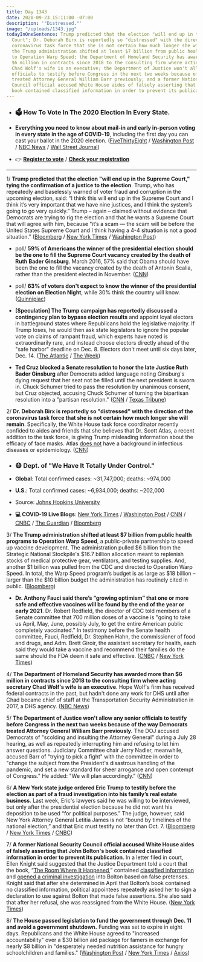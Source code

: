 ```yaml
---
title: Day 1343
date: 2020-09-23 15:11:00 -07:00
description: '"Distressed."'
image: "/uploads/1343.jpg"
todayInOneSentence: Trump predicted that the election "will end up in the Supreme
  Court"; Dr. Deborah Birx is reportedly so "distressed" with the direction of the
  coronavirus task force that she is not certain how much longer she will remain;
  the Trump administration shifted at least $7 billion from public health programs
  to Operation Warp Speed; the Department of Homeland Security has awarded more than
  $6 million in contracts since 2018 to the consulting firm where acting secretary
  Chad Wolf's wife is an executive; the Department of Justice won't allow any senior
  officials to testify before Congress in the next two weeks because of the way Democrats
  treated Attorney General William Barr previously; and a former National Security
  Council official accused White House aides of falsely asserting that John Bolton's
  book contained classified information in order to prevent its publication.
---
```


* ### 🗳 How To Vote In The 2020 Election In Every State.

* **Everything you need to know about mail-in and early in-person voting in every state in the age of COVID-19**, including the first day you can cast your ballot in the 2020 election. ([FiveThirtyEight](https://projects.fivethirtyeight.com/how-to-vote-2020/) / [Washington Post](https://www.washingtonpost.com/elections/2020/how-to-vote/) / [NBC News](https://www.nbcnews.com/specials/plan-your-vote-state-by-state-guide-voting-by-mail-early-in-person-voting-election/index.html?cid=bc_npd_nn_ms_np-1_200816) / [Wall Street Journal](https://www.wsj.com/articles/how-to-vote-by-mail-in-every-state-11597840923))

* 👉 **[Register to vote](https://www.vote.org/register-to-vote/)** / **[Check your registration](https://www.vote.org/am-i-registered-to-vote/)**

---

1/ **Trump predicted that the election "will end up in the Supreme Court," tying the confirmation of a justice to the election**. Trump, who has repeatedly and baselessly warned of voter fraud and corruption in the upcoming election, said: “I think this will end up in the Supreme Court and I think it’s very important that we have nine justices, and I think the system’s going to go very quickly.” Trump – again – claimed without evidence that Democrats are trying to rig the election and that he wants a Supreme Court that will agree with him, because "it’s a scam — the scam will be before the United States Supreme Court and I think having a 4-4 situation is not a good situation.” ([Bloomberg](https://www.bloomberg.com/news/articles/2020-09-23/trump-says-supreme-court-needs-ninth-justice-to-decide-election?sref=MIBMEEoj) / [New York Times](https://www.nytimes.com/live/2020/09/23/us/trump-vs-biden?action=click&module=Top%20Stories&pgtype=Homepage#trump-supreme-court-election-day) / [Washington Post](https://www.washingtonpost.com/elections/2020/09/23/trump-biden-supreme-court-live-updates/))

* poll/ **59% of Americans the winner of the presidential election should be the one to fill the Supreme Court vacancy created by the death of Ruth Bader Ginsburg**. March 2016, 57% said that Obama should have been the one to fill the vacancy created by the death of Antonin Scalia, rather than the president elected in November. ([CNN](https://www.cnn.com/2020/09/23/politics/cnn-poll-supreme-court-appointment/index.html))

* poll/ **63% of voters don't expect to know the winner of the presidential election on Election Night**, while 30% think the country will know. ([Quinnipiac](https://poll.qu.edu/national/release-detail?ReleaseID=3674))

* **\[Speculation\] The Trump campaign has reportedly discussed a contingency plan to bypass election results** and appoint loyal electors in battleground states where Republicans hold the legislative majority. If Trump loses, he would then ask state legislators to ignore the popular vote on claims of rampant fraud, which experts have noted is extraordinarily rare, and instead choose electors directly ahead of the "safe harbor" deadline on Dec. 8. Electors don't meet until six days later, Dec. 14. ([The Atlantic](https://www.theatlantic.com/magazine/archive/2020/11/what-if-trump-refuses-concede/616424/) / [The Week](https://theweek.com/speedreads/939191/trump-campaign-reportedly-discussing-contingency-plans-bypass-election-results))

* **Ted Cruz blocked a Senate resolution to honor the late Justice Ruth Bader Ginsburg** after Democrats added language noting Ginsburg's dying request that her seat not be filled until the next president is sworn in. Chuck Schumer tried to pass the resolution by unanimous consent, but Cruz objected, accusing Chuck Schumer of turning the bipartisan resolution into a "partisan resolution." ([CNN](https://www.cnn.com/2020/09/23/politics/ruth-bader-ginsburg-senate-resolution-schumer-cruz/index.html) / [Texas Tribune](https://www.texastribune.org/2020/09/22/ted-cruz-supreme-court/))

2/ **Dr. Deborah Birx is reportedly so "distressed" with the direction of the coronavirus task force that she is not certain how much longer she will remain**. Specifically, the White House task force coordinator recently confided to aides and friends that she believes that Dr. Scott Atlas, a recent addition to the task force, is giving Trump misleading information about the efficacy of face masks. Atlas [does not](https://whatthefuckjusthappenedtoday.com/2020/08/31/day-1320/#2-trump%E2%80%99s-newest-coronavirus-task-fo) have a background in infectious diseases or epidemiology. ([CNN](https://www.cnn.com/2020/09/23/politics/deborah-birx-white-house-task-force/index.html))

* ### 😷 Dept. of "We Have It Totally Under Control."

* **Global**: Total confirmed cases: \~31,747,000; deaths: \~974,000

* **U.S.**: Total confirmed cases: \~6,934,000; deaths: \~202,000

* Source: [Johns Hopkins University](https://coronavirus.jhu.edu/map.html)

* **💻 COVID-19 Live Blogs**: [New York Times](https://www.nytimes.com/2020/09/23/world/covid-19-coronavirus.html?action=click&module=Top%20Stories&pgtype=Homepage) / [Washington Post](https://www.washingtonpost.com/nation/2020/09/23/coronavirus-covid-live-updates-us/) / [CNN](https://www.cnn.com/world/live-news/coronavirus-pandemic-09-23-20-intl/index.html) / [CNBC](https://www.cnbc.com/2020/09/23/coronavirus-live-updates.html) / [The Guardian](https://www.theguardian.com/us-news/live/2020/sep/23/joe-biden-campaign-north-carolina-donald-trump-covid-coronavirus-supreme-court-us-politics-live) / [Bloomberg](https://www.bloomberg.com/news/articles/2020-09-22/u-s-deaths-top-200-000-u-k-imposes-new-limits-virus-update?srnd=premium)

3/ **The Trump administration shifted at least $7 billion from public health programs to Operation Warp Speed**, a public-private partnership to speed up vaccine development. The administration pulled $6 billion from the Strategic National Stockpile's $16.7 billion allocation meant to replenish stocks of medical protective gear, ventilators, and testing supplies. And, another $1 billion was pulled from the CDC and directed to Operation Warp Speed. In total, the Warp Speed program’s budget is as large as $18 billion – larger than the $10 billion budget the administration has routinely cited in public. ([Bloomberg](https://www.bloomberg.com/news/articles/2020-09-23/how-much-is-the-trump-administration-spending-on-a-vaccine?srnd=politics-vp&sref=MIBMEEoj))

* **Dr. Anthony Fauci said there’s “growing optimism” that one or more safe and effective vaccines will be found by the end of the year or early 2021**. Dr. Robert Redfield, the director of CDC told members of a Senate committee that 700 million doses of a vaccine is "going to take us April, May, June, possibly July, to get the entire American public completely vaccinated.” In testimony before the Senate health committee, Fauci, Redfield, Dr. Stephen Hahn, the commissioner of food and drugs, and Adm. Brett Giroir, the assistant secretary for health, each said they would take a vaccine and recommend their families do the same should the FDA deem it safe and effective. ([CNBC](https://www.cnbc.com/2020/09/23/coronavirus-vaccine-fauci-tells-congress-it-may-take-time.html) / [New York Times](https://www.nytimes.com/2020/09/23/world/covid-19-coronavirus.html?action=click&module=Top%20Stories&pgtype=Homepage#link-5f8bf6ec))

4/ **The Department of Homeland Security has awarded more than $6 million in contracts since 2018 to the consulting firm where acting secretary Chad Wolf's wife is an executive**. Hope Wolf's firm has received federal contracts in the past, but hadn't done any work for DHS until after Chad became chief of staff at the Transportation Security Administration in 2017, a DHS agency. ([NBC News](https://www.nbcnews.com/politics/national-security/dhs-awarded-6-million-contracts-firm-where-acting-secretary-wolf-n1240773))

5/ **The Department of Justice won't allow any senior officials to testify before Congress in the next two weeks because of the way Democrats treated Attorney General William Barr previously.** The DOJ accused Democrats of "scolding and insulting the Attorney General" during a July 28 hearing, as well as repeatedly interrupting him and refusing to let him answer questions. Judiciary Committee chair Jerry Nadler, meanwhile, accused Barr of "trying to pick a fight" with the committee in order to "change the subject from the President's disastrous handling of the pandemic, and set a new standard for sheer arrogance and open contempt of Congress." He added: "We will plan accordingly." ([CNN](https://www.cnn.com/2020/09/23/politics/doj-refuse-officials-judiciary-committee-hearings/index.html))

6/ **A New York state judge ordered Eric Trump to testify before the election as part of a fraud investigation into his family’s real estate business**. Last week, Eric's lawyers said he was willing to be interviewed, but only after the presidential election because he did not want his deposition to be used “for political purposes.” The judge, however, said New York Attorney General Letitia James is not “bound by timelines of the national election,” and that Eric must testify no later than Oct. 7. ([Bloomberg](https://www.bloomberg.com/news/articles/2020-09-23/eric-trump-ordered-to-sit-for-n-y-deposition-before-election?sref=MIBMEEoj) / [New York Times](https://www.nytimes.com/2020/09/23/nyregion/eric-trump-investigation-election.html) / [CNBC](https://www.cnbc.com/2020/09/23/trump-subpoena-court-arguments-on-new-york-investigation-.html))

7/ **A former National Security Council official accused White House aides of falsely asserting that John Bolton's book contained classified information in order to prevent its publication**. In a letter filed in court, Ellen Knight said suggested that the Justice Department told a court that the book, “[The Room Where It Happened](https://amzn.to/3mLTEE6),” contained [classified information](https://whatthefuckjusthappenedtoday.com/2020/06/16/day-1244/#4-the-trump-administration-sued-form) and [opened a criminal investigation](https://whatthefuckjusthappenedtoday.com/2020/09/15/day-1335/#1-the-justice-department-opened-a-cr) into Bolton based on false pretenses. Knight said that after she determined in April that Bolton’s book contained no classified information, political appointees repeatedly asked her to sign a declaration to use against Bolton that made false assertions. She also said that after her refusal, she was reassigned from the White House. ([New York Times](https://www.nytimes.com/2020/09/23/us/politics/john-bolton-book-review-process.html))

8/ **The House passed legislation to fund the government through Dec. 11 and avoid a government shutdown.** Funding was set to expire in eight days. Republicans and the White House agreed to "increased accountability" over a $30 billion aid package for famers in exchange for nearly $8 billion in "desperately needed nutrition assistance for hungry schoolchildren and families." ([Washington Post](https://www.washingtonpost.com/us-policy/2020/09/22/congress-white-house-shutdown-stimulus/) / [New York Times](https://www.nytimes.com/2020/09/22/us/politics/house-short-term-bill.html) / [Axios](https://www.axios.com/house-passes-short-term-funding-bill-9d600537-bcc8-4abe-b55d-483d06d4e95c.html))